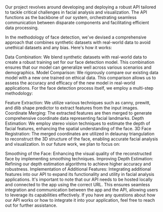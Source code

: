 Our project revolves around developing and deploying a robust API tailored to tackle critical challenges in facial analysis and visualization. The API functions as the backbone of our system, orchestrating seamless communication between disparate components and facilitating efficient data processing.

In the methodology of face detection, we've devised a comprehensive approach that combines synthetic datasets with real-world data to avoid unethical datasets and any bias. Here's how it works:

Data Combination: We blend synthetic datasets with real-world data to create a robust training set for our face detection model. This combination ensures that our model can generalize well across various scenarios and demographics.
Model Comparison: We rigorously compare our existing data model with a new one trained on ethical data. This comparison allows us to assess the accuracy and efficacy of the new model in real-world applications.
For the face detection process itself, we employ a multi-step methodology:

Feature Extraction: We utilize various techniques such as canny, prewitt, and dlib shape predictor to extract features from the input images.
Coordinate Merging: The extracted features are then merged to generate comprehensive coordinate data representing facial landmarks.
Depth Estimation: We employ stereo vision techniques to estimate the depth of facial features, enhancing the spatial understanding of the face.
3D Face Registration: The merged coordinates are utilized in delaunay triangulation to reconstruct the 3D structure of the face, enabling accurate facial analysis and visualization.
In our future work, we plan to focus on:

Smoothing of the Face: Enhancing the visual quality of the reconstructed face by implementing smoothing techniques.
Improving Depth Estimation: Refining our depth estimation algorithms to achieve higher accuracy and robustness.
Implementation of Additional Features: Integrating additional features into our API to expand its functionality and utility in facial analysis applications.
It's important to note that our API needs to be hosted locally and connected to the app using the correct URL. This ensures seamless integration and communication between the app and the API, allowing users to leverage its capabilities effectively. If you have any questions about how our API works or how to integrate it into your application, feel free to reach out for further assistance.
